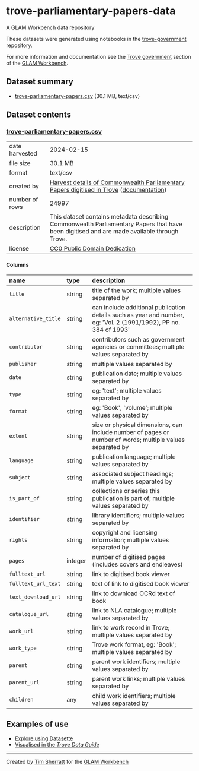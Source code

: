 # trove-parliamentary-papers-data

A GLAM Workbench data repository

These datasets were generated using notebooks in the [trove-government](https://github.com/GLAM-Workbench/trove-government/) repository.

For more information and documentation see the [Trove government](https://glam-workbench.net/trove-government) section of the [GLAM Workbench](https://glam-workbench.net).

## Dataset summary
- [trove-parliamentary-papers.csv](https://github.com/GLAM-Workbench/trove-parliamentary-papers-data/raw/main/trove-parliamentary-papers.csv) (30.1 MB, text/csv)


## Dataset contents

### [trove-parliamentary-papers.csv](https://github.com/GLAM-Workbench/trove-parliamentary-papers-data/raw/main/trove-parliamentary-papers.csv)

|                |                                                                                                                                                                                                                                                                                           |
|:---------------|:------------------------------------------------------------------------------------------------------------------------------------------------------------------------------------------------------------------------------------------------------------------------------------------|
| date harvested | 2024-02-15                                                                                                                                                                                                                                                                                |
| file size      | 30.1 MB                                                                                                                                                                                                                                                                                   |
| format         | text/csv                                                                                                                                                                                                                                                                                  |
| created by     | <a href='https://github.com/GLAM-Workbench/trove-government/blob/master/harvest-parliamentary-papers.ipynb'>Harvest details of Commonwealth Parliamentary Papers digitised in Trove</a> ([documentation](https://glam-workbench.net/trove-government/harvest-parliament-press-releases/)) |
| number of rows | 24997                                                                                                                                                                                                                                                                                     |
| description    | This dataset contains metadata describing Commonwealth Parliamentary Papers that have been digitised and are made available through Trove.                                                                                                                                                |
| license        | [CC0 Public Domain Dedication](https://creativecommons.org/publicdomain/zero/1.0/)                                                                                                                                                                                                        |

#### Columns

| name                | type    | description                                                                                                        |
|:--------------------|:--------|:-------------------------------------------------------------------------------------------------------------------|
| `title`             | string  | title of the work; multiple values separated by | symbol                                                           |
| `alternative_title` | string  | can include additional publication details such as year and number, eg: 'Vol. 2 (1991/1992), PP no. 384 of 1993'   |
| `contributor`       | string  | contributors such as government agencies or committees; multiple values separated by | symbol                      |
| `publisher`         | string  | multiple values separated by | symbol                                                                              |
| `date`              | string  | publication date; multiple values separated by | symbol                                                            |
| `type`              | string  | eg: 'text'; multiple values separated by | symbol                                                                  |
| `format`            | string  | eg: 'Book', 'volume'; multiple values separated by | symbol                                                        |
| `extent`            | string  | size or physical dimensions, can include number of pages or number of words; multiple values separated by | symbol |
| `language`          | string  | publication language; multiple values separated by | symbol                                                        |
| `subject`           | string  | associated subject headings; multiple values separated by | symbol                                                 |
| `is_part_of`        | string  | collections or series this publication is part of; multiple values separated by | symbol                           |
| `identifier`        | string  | library identifiers; multiple values separated by | symbol                                                         |
| `rights`            | string  | copyright and licensing information; multiple values separated by | symbol                                         |
| `pages`             | integer | number of digitised pages (includes covers and endleaves)                                                          |
| `fulltext_url`      | string  | link to digitised book viewer                                                                                      |
| `fulltext_url_text` | string  | text of link to digitised book viewer                                                                              |
| `text_download_url` | string  | link to download OCRd text of book                                                                                 |
| `catalogue_url`     | string  | link to NLA catalogue; multiple values separated by | symbol                                                       |
| `work_url`          | string  | link to work record in Trove; multiple values separated by | symbol                                                |
| `work_type`         | string  | Trove work format, eg: 'Book'; multiple values separated by | symbol                                               |
| `parent`            | string  | parent work identifiers; multiple values separated by | symbol                                                     |
| `parent_url`        | string  | parent work links; multiple values separated by | symbol                                                           |
| `children`          | any     | child work identifiers; multiple values separated by | symbol                                                      |

## Examples of use

- [Explore using Datasette](https://glam-workbench.net/datasette-lite/?csv=https://media.githubusercontent.com/media/GLAM-Workbench/trove-parliamentary-papers-data/main/trove-parliamentary-papers.csv&fts=title,alternative_title,contributor&drop=work_type,fulltext_url_text,parent,parent_url,children)
- [Visualised in the *Trove Data Guide*](https://tdg.glam-workbench.net/other-digitised-resources/parliamentary-papers/overview.html)


----
Created by [Tim Sherratt](https://timsherratt.au) for the [GLAM Workbench](https://glam-workbench.net)